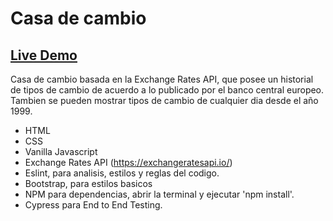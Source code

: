 # Casa de cambio

 ## [Live Demo](https://alfred021.github.io/Casa-de-cambio/)  

Casa de cambio basada en la Exchange Rates API, que posee un historial de tipos de cambio de acuerdo a lo publicado por el banco central europeo. Tambien se pueden mostrar tipos de cambio de cualquier dia desde el año 1999.

- HTML
- CSS
- Vanilla Javascript
- Exchange Rates API (https://exchangeratesapi.io/) 
- Eslint, para analisis, estilos y reglas del codigo.
- Bootstrap, para estilos basicos
- NPM para dependencias, abrir la terminal y ejecutar 'npm install'.
- Cypress para End to End Testing.
